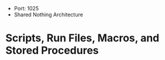 - Port: 1025
- Shared Nothing Architecture


# Scripts, Run Files, Macros, and Stored Procedures




